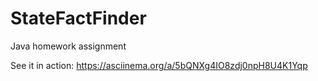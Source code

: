 # StateFactFinder
Java homework assignment

See it in action: https://asciinema.org/a/5bQNXg4IO8zdj0npH8U4K1Yqp
